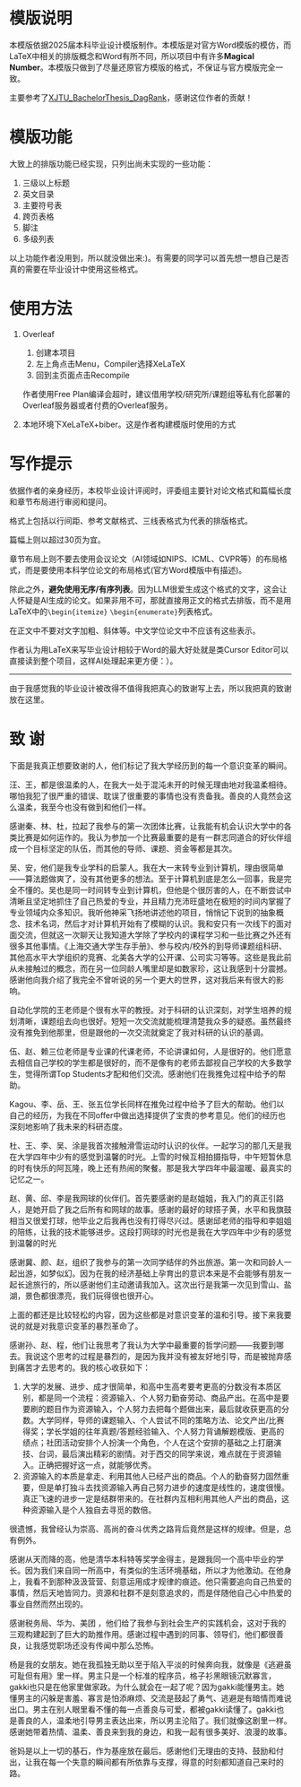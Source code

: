 # 模版说明

本模版依据2025届本科毕业设计模版制作。本模版是对官方Word模版的模仿，而LaTeX中相关的排版概念和Word有所不同，所以项目中有许多**Magical Number**。本模版只做到了尽量还原官方模版的格式，不保证与官方模版完全一致。

主要参考了[XJTU_BachelorThesis_DagRank](https://github.com/Radiance-nt/XJTU_BachelorThesis_DagRank)，感谢这位作者的贡献！

# 模版功能

大致上的排版功能已经实现，只列出尚未实现的一些功能：

1. 三级以上标题
2. 英文目录
3. 主要符号表
4. 跨页表格
5. 脚注
6. 多级列表

以上功能作者没用到，所以就没做出来:)。有需要的同学可以首先想一想自己是否真的需要在毕业设计中使用这些格式。

# 使用方法

1. Overleaf
   1. 创建本项目
   2. 左上角点击Menu，Compiler选择XeLaTeX
   3. 回到主页面点击Recompile

   作者使用Free Plan编译会超时，建议借用学校/研究所/课题组等私有化部署的Overleaf服务器或者付费的Overleaf服务。
2. 本地环境下XeLaTeX+biber。这是作者构建模版时使用的方式

# 写作提示

依据作者的亲身经历，本校毕业设计评阅时，评委组主要针对论文格式和篇幅长度和章节布局进行审阅和提问。

格式上包括以行间距、参考文献格式、三线表格式为代表的排版格式。

篇幅上则以超过30页为宜。

章节布局上则不要去使用会议论文（AI领域如NIPS、ICML、CVPR等）的布局格式，而是要使用本科学位论文的布局格式(官方Word模版中有描述)。

除此之外，**避免使用无序/有序列表**。因为LLM很爱生成这个格式的文字，这会让人怀疑是AI生成的论文。如果非用不可，那就直接用正文的格式去排版，而不是用LaTeX中的`\begin{itemize}` `\begin{enumerate}`列表格式。

在正文中不要对文字加粗、斜体等。中文学位论文中不应该有这些表示。

作者认为用LaTeX来写毕业设计相较于Word的最大好处就是类Cursor Editor可以直接读到整个项目，这样AI处理起来更方便：）。

---

由于我感觉我的毕业设计被改得不值得我把真心的致谢写上去，所以我把真的致谢放在这里。

# 致  谢

下面是我真正想要致谢的人，他们标记了我大学经历到的每一个意识变革的瞬间。

汪、王，都是很温柔的人，在我大一处于混沌未开的时候无理由地对我温柔相待。哪怕我犯了很严重的错误、耽误了很重要的事情也没有责备我。善良的人竟然会这么温柔，我至今也没有做到和他们一样。

感谢秦、林、杜，拉起了我参与的第一次团体比赛，让我能有机会认识大学中的各类比赛是如何运作的。我认为参加一个比赛最重要的是有一群志同道合的好伙伴组成一个目标坚定的队伍，而其他的导师、课题、资金等都是其次。

吴、安，他们是我专业学科的启蒙人。我在大一末转专业到计算机，理由很简单——算法题做爽了，没有其他更多的想法。至于计算机到底是怎么一回事，我是完全不懂的。吴也是同一时间转专业到计算机，但他是个很厉害的人，在不断尝试中清晰且坚定地抓住了自己热爱的专业，并且精力充沛旺盛地在极短的时间内掌握了专业领域内众多知识。我听他神采飞扬地讲述他的项目，悄悄记下说到的抽象概念、技术名词，然后才对计算机开始有了模糊的认识。我和安只有一次线下的面对面交流，但就这一次聊天让我知道大学除了学校内的课程学习和一些比赛之外还有很多其他事情。《上海交通大学生存手册》、参与校内/校外的到导师课题组科研、其他高水平大学组织的竞赛、北美各大学的公开课、公司实习等等。这些是我此前从未接触过的概念，而在另一位同龄人嘴里却是如数家珍，这让我感到十分震撼。感谢他向我介绍了我完全不曾听说的另一个更大的世界，这对我后来有很大的影响。

自动化学院的王老师是个很有水平的教授。对于科研的认识深刻，对学生培养的规划清晰，课题组去向也很好。短短一次交流就能梳理清楚我众多的疑惑。虽然最终没有推免到他那里，但是跟他的一次交流就奠定了我对科研的认识的基调。

伍、赵、赖三位老师是专业课的代课老师，不论讲课如何，人是很好的。他们愿意去相信自己学校的学生都是很好的，而不是像有的老师去鄙视自己学校的大多数学生，觉得所谓Top Students才配和他们交流。感谢他们在我推免过程中给予的帮助。

Kagou、李、岳、王、张五位学长同样在推免过程中给予了巨大的帮助。他们以自己的经历，为我在不同offer中做出选择提供了宝贵的参考意见。他们的经历也深刻地影响了我未来的科研态度。

杜、王、李、吴、涂是我首次接触滑雪运动时认识的伙伴。一起学习的那几天是我在大学四年中少有的感觉到温馨的时光。上雪的时候互相拍摄指导，中午短暂休息的时有快乐的阿瓦隆，晚上还有热闹的聚餐。那是我大学四年中最温暖、最真实的记忆之一。

赵、黄、邱、李是我网球的伙伴们。首先要感谢的是赵姐姐，我入门的真正引路人，是她开启了我之后所有和网球的故事。感谢的最好的球搭子黄，水平和我旗鼓相当又很爱打球，他毕业之后我再也没有打得尽兴过。感谢邱老师的指导和李姐姐的陪练，让我的技术能够进步。这段打网球的时光也是我在大学四年中少有的感觉到温馨的时光

感谢冀、颜、赵，组织了我参与的第一次同学结伴的外出旅游。第一次和同龄人一起出游，如梦似幻。因为在我的经济基础上孕育出的意识本来是不会能够有朋友一起长途旅行的，所以感谢他们主动邀请我加入。这次出行是我第一次见到雪山、盐湖，景色都很漂亮，我们玩得很也很开心。

上面的都还是比较轻松的内容，因为这些都是对意识变革的温和引导。接下来我要说的就是对我意识变革的暴烈革命了。

感谢孙、赵、程，他们让我思考了我认为大学中最重要的哲学问题——我要到哪去。我说这个思考的过程是暴烈的，是因为我并没有被友好地引导，而是被抛弃感到痛苦才去思考的。我的核心收获如下：

1. 大学的发展、进步、成才很简单，和高中生高考要考更高的分数没有本质区别，都是同一个流程：资源输入、个人努力勤奋劳动、商品产出。在高中是要要刷的题目作为资源输入，个人努力去把每个题做出来，最后就收获更高的分数。大学同样，导师的课题输入、个人尝试不同的策略方法、论文产出/比赛得奖；学长学姐的往年真题/答题经验输入、个人努力背诵解题模版、更高的绩点；社团活动安排个人扮演一个角色，个人在这个安排的基础之上打磨演技、台词，最后演出精彩的剧情。对于西交的同学来说，难点就在于资源输入。正确把握好这一点，就能够优秀。
2. 资源输入的本质是拿走、利用其他人已经产出的商品。个人的勤奋努力固然重要，但是单打独斗去找资源输入再自己努力进步的速度是线性的，速度很慢。真正飞速的进步一定是结群带来的。在社群内互相利用其他人产出的商品，这种资源输入是个人独自去寻觅的数倍。

很遗憾，我曾经认为崇高、高尚的奋斗优秀之路背后竟然是这样的规律。但是，总有例外。

感谢从天而降的高，他是清华本科特等奖学金得主，是跟我同一个高中毕业的学长。因为我们来自同一所高中，有类似的生活环境基础，所以才为他激动。在他身上，我看不到那种汲汲营营、刻意运用成才规律的痕迹。他只需要追向自己热爱的事情，然后天地皆同力。资源和社群不是刻意追求的，而是伴随他自己心中热爱的事业自然而然出现的。

感谢税务局、华为、美团 ，他们给了我参与到社会生产的实践机会，这对于我的三观构建起到了巨大的助推作用。感谢过程中遇到的同事、领导们，他们都很善良，让我感觉职场还没有传闻中那么恐怖。

杨是我的女朋友。她在我孤独无助以至于陷入平淡的时候奔向我，就像是《逃避虽可耻但有用》里一样。男主只是一个标准的程序员，格子衫黑眼镜沉默寡言，gakki也只是在他家里做家政。为什么就会在一起了呢？因为gakki能懂男主。她懂男主的闪躲是害羞、寡言是怕添麻烦、交流是鼓起了勇气、逃避是有暗情而难说出口。男主在别人眼里看不懂的每一点善良与可爱，都被gakki读懂了。gakki也是善良的人，温柔地引导男主表达出来，所以男主沦陷了。我们就像这剧里一样。感谢她带着热情、温柔、善良来到我的身边，和我一起有很多美好、浪漫的故事。

爸妈是以上一切的基石，作为基座放在最后。感谢他们无理由的支持、鼓励和付出，让我在每一个失意的瞬间都有所依靠与支撑，得意的时刻都知道自己来时的路。
